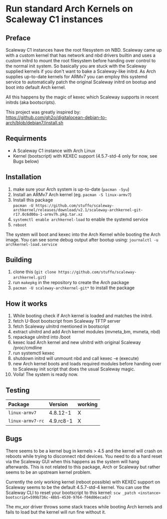 Run standard Arch Kernels on Scaleway C1 instances
==================================================

## Preface
Scaleway C1 instances have the root filesystem on NBD. Scaleway came up with
a custom kernel that has network and nbd drivers builtin and uses a custom 
initrd to mount the root filesystem before handing over control to the normal
init system. So basically you are stuck with the Scaleway supplied kernels if
you don't want to bake a Scaleway-like initrd. As Arch supplies up-to-date
kernels for ARMv7 you can employ this systemd service to automatically patch 
the original Scaleway initrd on bootup and boot into default Arch kernel.

All this happens by the magic of kexec which Scaleway supports in recent 
initrds (aka bootscripts).

This project was greatly inspired by:  
https://github.com/gh2o/digitalocean-debian-to-arch/blob/debian7/install.sh

## Requirments
* A Scaleway C1 instance with Arch Linux
* Kernel (bootscript) with KEXEC support (4.5.7-std-4 only for now, see Bugs below) 

## Installation
1. make sure your Arch system is up-to-date (`pacman -Syu`)
2. Install an ARMv7 Arch kernel (eg. `pacman -S linux-armv7`)
3. Install this package  
   `pacman -U https://github.com/stuffo/scaleway-archkernel/releases/download/v2.1/scaleway-archkernel-git-r17.0c6d00a-1-armv7h.pkg.tar.xz`
4. `systemctl enable archkernel-load` to enable the systemd service
5. `reboot` 

The system will boot and kexec into the Arch Kernel while booting the Arch 
image. You can see some debug output after bootup using:
`journalctl -u archkernel-load.service`

## Building
1. clone this (`git clone https://github.com/stuffo/scaleway-archkernel.git`)
2. run `makepkg` in the repository to create the Arch package
3. `pacman -U scaleway-archkernel-git*` to install the package

## How it works
1. While booting check if Arch kernel is loaded and matches the initrd.
2. fetch U-Boot bootscript from Scaleway TFTP server
3. fetch Scaleway uInitrd mentioned in bootscript
4. extract uInitrd and add Arch kernel modules (mvneta_bm, mvneta, nbd) 
5. repackage uInitrd into /boot
6. kexec load Arch kernel and new uInitrd with original Scaleway /proc/cmdline 
7. run systemctl kexec
8. shutdown initrd will unmount nbd and call kexec -e (execute)
9. new Arch kernel boots and loads required modules before handing over to 
   Scaleway init script that does the usual Scaleway magic.
10. Voila! The system is ready now.

## Testing
| Package          | Version   | working |
| :--------------- | :-------- | :------ |
| `linux-armv7`    | 4.8.12-1  | X       |
| `linux-armv7-rc` | 4.9.rc8-1 | X       |

## Bugs
There seems to be a kernel bug in kernels > 4.5 and the kernel will crash 
on reboots while trying to disconnect nbd devices. You need to do a hard reset
via the Scaleway GUI when this happens as the system will hang afterwards. This
is not related to this package, Arch or Scaleway but rather seems to be an
upstream kernel problem.

Currently the only working kernel (reboot possible) with KEXEC support on 
Scaleway seems to be the default 4.5.7-std-4 kernel. 
You can use the Scaleway CLI to reset your bootscript to this kernel:
  `scw _patch <instance> bootscript=599b736c-48b5-4530-9764-f04d06ecadc7`

The mv_xor driver throws some stack traces while booting Arch kernels and fails
to load but the kernel will run fine without it. 
